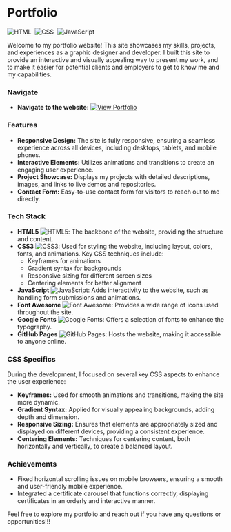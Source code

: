 # Portfolio
![HTML](https://img.shields.io/badge/HTML-HTML5-05122A?style=for-the-badge&logo=HTML5)&nbsp;
![CSS](https://img.shields.io/badge/CSS-CSS3-05122A?style=for-the-badge&logo=CSS3&logoColor=1572B6)&nbsp;
![JavaScript](https://img.shields.io/badge/JavaScript-JS-05122A?style=for-the-badge&logo=javascript)&nbsp;

Welcome to my portfolio website! This site showcases my skills, projects, and experiences as a graphic designer and developer. I built this site to provide an interactive and visually appealing way to present my work, and to make it easier for potential clients and employers to get to know me and my capabilities.

### Navigate

- **Navigate to the website:** [![View Portfolio](https://img.shields.io/badge/View%20Portfolio-05122A?style=for-the-badge&logo=github)](https://ihansaja.github.io/Portfolio-1/)

### Features

- **Responsive Design:** The site is fully responsive, ensuring a seamless experience across all devices, including desktops, tablets, and mobile phones.
- **Interactive Elements:** Utilizes animations and transitions to create an engaging user experience.
- **Project Showcase:** Displays my projects with detailed descriptions, images, and links to live demos and repositories.
- **Contact Form:** Easy-to-use contact form for visitors to reach out to me directly.

### Tech Stack

- **HTML5** ![HTML5](https://img.shields.io/badge/HTML5-E34F26?style=for-the-badge&logo=html5&logoColor=white): The backbone of the website, providing the structure and content.
- **CSS3** ![CSS3](https://img.shields.io/badge/CSS3-1572B6?style=for-the-badge&logo=css3&logoColor=white): Used for styling the website, including layout, colors, fonts, and animations. Key CSS techniques include:
  - Keyframes for animations
  - Gradient syntax for backgrounds
  - Responsive sizing for different screen sizes
  - Centering elements for better alignment
- **JavaScript** ![JavaScript](https://img.shields.io/badge/JavaScript-F7DF1E?style=for-the-badge&logo=javascript&logoColor=black): Adds interactivity to the website, such as handling form submissions and animations.
- **Font Awesome** ![Font Awesome](https://img.shields.io/badge/Font%20Awesome-339AF0?style=for-the-badge&logo=fontawesome&logoColor=white): Provides a wide range of icons used throughout the site.
- **Google Fonts** ![Google Fonts](https://img.shields.io/badge/Google%20Fonts-4285F4?style=for-the-badge&logo=google-fonts&logoColor=white): Offers a selection of fonts to enhance the typography.
- **GitHub Pages** ![GitHub Pages](https://img.shields.io/badge/GitHub%20Pages-100000?style=for-the-badge&logo=github&logoColor=white): Hosts the website, making it accessible to anyone online.

### CSS Specifics

During the development, I focused on several key CSS aspects to enhance the user experience:

- **Keyframes:** Used for smooth animations and transitions, making the site more dynamic.
- **Gradient Syntax:** Applied for visually appealing backgrounds, adding depth and dimension.
- **Responsive Sizing:** Ensures that elements are appropriately sized and displayed on different devices, providing a consistent experience.
- **Centering Elements:** Techniques for centering content, both horizontally and vertically, to create a balanced layout.

### Achievements

- Fixed horizontal scrolling issues on mobile browsers, ensuring a smooth and user-friendly mobile experience.
- Integrated a certificate carousel that functions correctly, displaying certificates in an orderly and interactive manner.

Feel free to explore my portfolio and reach out if you have any questions or opportunities!!!
